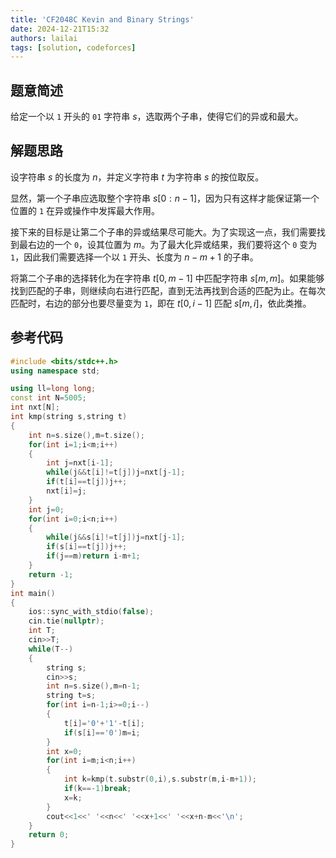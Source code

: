 ```yaml
---
title: 'CF2048C Kevin and Binary Strings'
date: 2024-12-21T15:32
authors: lailai
tags: [solution, codeforces]
---
```


<Solution pid="CF2048C" aid="imo44xrv" />

<!-- truncate -->

## 题意简述

给定一个以 $\texttt{1}$ 开头的 $\texttt{01}$ 字符串 $s$，选取两个子串，使得它们的异或和最大。

## 解题思路

设字符串 $s$ 的长度为 $n$，并定义字符串 $t$ 为字符串 $s$ 的按位取反。

显然，第一个子串应选取整个字符串 $s[0:n-1]$，因为只有这样才能保证第一个位置的 $\texttt{1}$ 在异或操作中发挥最大作用。

接下来的目标是让第二个子串的异或结果尽可能大。为了实现这一点，我们需要找到最右边的一个 $\texttt{0}$，设其位置为 $m$。为了最大化异或结果，我们要将这个 $\texttt{0}$ 变为 $\texttt{1}$，因此我们需要选择一个以 $\texttt{1}$ 开头、长度为 $n-m+1$ 的子串。

将第二个子串的选择转化为在字符串 $t[0, m-1]$ 中匹配字符串 $s[m, m]$。如果能够找到匹配的子串，则继续向右进行匹配，直到无法再找到合适的匹配为止。在每次匹配时，右边的部分也要尽量变为 $\texttt{1}$，即在 $t[0, i-1]$ 匹配 $s[m, i]$，依此类推。

## 参考代码

```cpp
#include <bits/stdc++.h>
using namespace std;

using ll=long long;
const int N=5005;
int nxt[N];
int kmp(string s,string t)
{
	int n=s.size(),m=t.size();
	for(int i=1;i<m;i++)
	{
		int j=nxt[i-1];
		while(j&&t[i]!=t[j])j=nxt[j-1];
		if(t[i]==t[j])j++;
		nxt[i]=j;
	}
	int j=0;
	for(int i=0;i<n;i++)
	{
		while(j&&s[i]!=t[j])j=nxt[j-1];
		if(s[i]==t[j])j++;
		if(j==m)return i-m+1;
	}
	return -1;
}
int main()
{
	ios::sync_with_stdio(false);
	cin.tie(nullptr);
	int T;
	cin>>T;
	while(T--)
	{
		string s;
		cin>>s;
		int n=s.size(),m=n-1;
		string t=s;
		for(int i=n-1;i>=0;i--)
		{
			t[i]='0'+'1'-t[i];
			if(s[i]=='0')m=i;
		}
		int x=0;
		for(int i=m;i<n;i++)
		{
			int k=kmp(t.substr(0,i),s.substr(m,i-m+1));
			if(k==-1)break;
			x=k;
		}
		cout<<1<<' '<<n<<' '<<x+1<<' '<<x+n-m<<'\n';
	}
	return 0;
}
```
